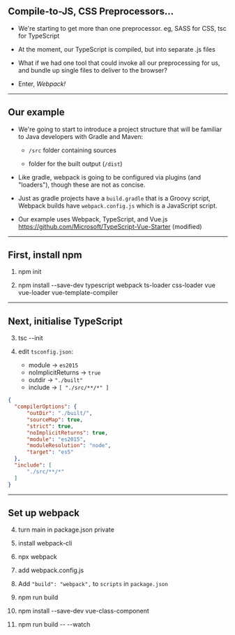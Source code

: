 ## Compile-to-JS, CSS Preprocessors...

* We're starting to get more than one preprocessor. eg, SASS for CSS, tsc for TypeScript

* At the moment, our TypeScript is compiled, but into separate .js files

* What if we had one tool that could invoke all our preprocessing for us, and bundle up single files to deliver to the browser?

* Enter, *Webpack!*

---

## Our example

* We're going to start to introduce a project structure that will be familiar to Java developers with Gradle and Maven:

  * `/src` folder containing sources

  * folder for the built output (`/dist`)

* Like gradle, webpack is going to be configured via plugins (and "loaders"), though these are not as concise.

* Just as gradle projects have a `build.gradle` that is a Groovy script, Webpack builds have `webpack.config.js` which is a JavaScript script.

* Our example uses Webpack, TypeScript, and Vue.js  
  https://github.com/Microsoft/TypeScript-Vue-Starter (modified)

---

## First, install npm

1. npm init

2. npm install --save-dev typescript webpack ts-loader css-loader vue vue-loader vue-template-compiler

---

## Next, initialise TypeScript

3. tsc --init

4. edit `tsconfig.json`:
   * module -> `es2015`
   * noImplicitReturns -> `true`
   * outdir -> `"./built"`
   * include -> `[ "./src/**/*" ]`

```json
{
  "compilerOptions": {
      "outDir": "./built/",
      "sourceMap": true,
      "strict": true,
      "noImplicitReturns": true,
      "module": "es2015",
      "moduleResolution": "node",
      "target": "es5"
  },
  "include": [
      "./src/**/*"
  ]
}
```

---

## Set up webpack

4. turn main in package.json private

5. install webpack-cli

6. npx webpack

7. add webpack.config.js

8. Add `"build": "webpack",` to `scripts` in `package.json`

9. npm run build

10. npm install --save-dev vue-class-component

11. npm run build -- --watch

